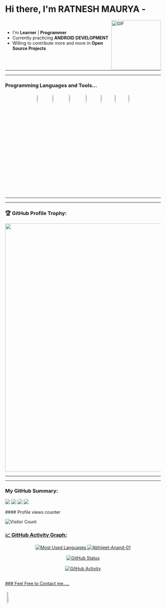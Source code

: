 # Hi there, I'm RATNESH MAURYA - 

<img align="right" alt="GIF" height="160px" src="https://magiccopy.xyz/assets/images/hadder.gif" />
<br>



- I'm  **Learner** | **Programmer** 
- Currently practicing **ANDROID DEVELOPMENT**
- Willing to contribute more and more in **Open Source Projects**
 <br>
  <br>
 
 



---
---

### Programming Languages and Tools...
<p align="center">
  <img width="8%" style="padding.5px"  src="https://img.icons8.com/color/144/000000/visual-studio.png"/>
	<img width="8%" style="padding:5px" src="https://img.icons8.com/color/240/000000/c-plus-plus-logo.png"/>
	<img width="8%" style="padding:5px"  src="https://img.icons8.com/metro/100/000000/c.png"/>
	<img width="8%" style="padding:5px" src="https://img.icons8.com/color/240/000000/kotlin.png"/>
    <img width="8%" style="padding.5px"   src="https://img.icons8.com/color/144/000000/android-studio--v3.png"/>
  <img  width="8%" style="padding.5px" src="https://img.icons8.com/external-tal-revivo-bold-tal-revivo/96/000000/external-github-with-cat-logo-an-online-community-for-software-development-logo-bold-tal-revivo.png"/>
  <img width="8%" style="padding.5px" src="https://img.icons8.com/cute-clipart/150/000000/canva.png"/>
  
  
  ---
  ---
  ### 🏆 GitHub Profile Trophy:
<a href="https://github.com/ryo-ma/github-profile-trophy">
  <img width=800 src="https://github-profile-trophy.vercel.app/?username=ratnesh-maurya&column=8&theme=darkhub&no-frame=true&no-bg=true"/>
</a>
  
---
---
### My GitHub Summary:
<p align="center">

![](http://github-profile-summary-cards.vercel.app/api/cards/repos-per-language?username=ratnesh-maurya&theme=monokai)
![](http://github-profile-summary-cards.vercel.app/api/cards/most-commit-language?username=ratnesh-maurya&theme=monokai)
![](http://github-profile-summary-cards.vercel.app/api/cards/stats?username=ratnesh-maurya&theme=monokai)
![](http://github-profile-summary-cards.vercel.app/api/cards/productive-time?username=ratnesh-maurya&theme=monokai&utcOffset=5)
</p>
#### Profile views counter

![Visitor Count](https://profile-counter.glitch.me/{ratnesh-maurya}/count.svg)
<a href="https://icons8.com/icon/40669/c++">
		
 ### 📈 GitHub Activity Graph:
 <p align="center">
<img src = "https://github-readme-stats.vercel.app/api/top-langs/?username=ratnesh-maurya&show_icons=true&layout=compact&theme=algolia" alt="Most Used Languages">
<img src = "https://github-readme-streak-stats.herokuapp.com?user=ratnesh-maurya&theme=radical&ring=DD2727&fire=DD2727&dates=DD6227&sideNums=176FC5&sideLabels=1E90FF" alt="Abhijeet-Anand-01" /><br><br>
<img src="https://github-readme-stats.vercel.app/api?username=ratnesh-maurya&count_private=true&show_icons=true&theme=algolia" alt="GitHub Status"/><br><br>
<img src = "https://lostgirljourney-on-github.herokuapp.com/graph?username=ratnesh-maurya&theme=dracula&bg_color=000000&hide_border=true" alt="GitHub Activity" /><br><br>
	 </p>
### Feel Free to Contact me.....
<p align="centre">
	<a href="https://www.linkedin.com/in/ratnesh-maurya-778867200/"><img alt="linkedin" width="10%" style="padding:5px" src="https://img.icons8.com/clouds/100/000000/linkedin.png"/></a>
</p>


